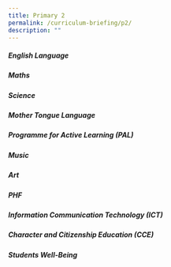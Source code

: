 ```yaml
---
title: Primary 2
permalink: /curriculum-briefing/p2/
description: ""
---
```

##### English Language


##### Maths


##### Science


##### Mother Tongue Language


##### Programme for Active Learning (PAL)


##### Music


##### Art


##### PHF


##### Information Communication Technology (ICT)


##### Character and Citizenship Education (CCE)


##### Students Well-Being
